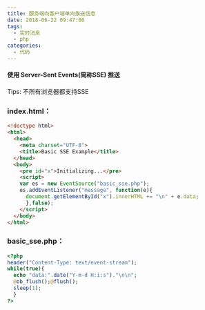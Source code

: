 ```yaml
---
title: 服务端向客户端单向推送信息
date: 2018-06-22 09:47:00
tags:
  - 实时消息
  - php
categories:
  - 代码
---
```

#### 使用 **Server-Sent Events(简称SSE)** 推送

Tips: 不所有浏览器都支持SSE

### index.html：
```html
<!doctype html>
<html>
  <head>
    <meta charset="UTF-8">
    <title>Basic SSE Example</title>
  </head>
  <body>
    <pre id="x">Initializing...</pre>
    <script>
    var es = new EventSource("basic_sse.php");
    es.addEventListener("message", function(e){
      document.getElementById("x").innerHTML += "\n" + e.data;
      },false);
    </script>
  </body>
</html>
```
### basic_sse.php：
```php
<?php
header("Content-Type: text/event-stream");
while(true){
  echo "data:".date("Y-m-d H:i:s")."\n\n";
  @ob_flush();@flush();
  sleep(1);
  }
?>
```
